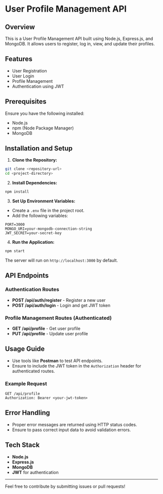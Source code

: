 # User Profile Management API

## Overview
This is a User Profile Management API built using Node.js, Express.js, and MongoDB. It allows users to register, log in, view, and update their profiles.

## Features
- User Registration
- User Login
- Profile Management
- Authentication using JWT

## Prerequisites
Ensure you have the following installed:
- Node.js
- npm (Node Package Manager)
- MongoDB

## Installation and Setup

1. **Clone the Repository:**
```bash
git clone <repository-url>
cd <project-directory>
```

2. **Install Dependencies:**
```bash
npm install
```

3. **Set Up Environment Variables:**
- Create a `.env` file in the project root.
- Add the following variables:
```env
PORT=3000
MONGO_URI=your-mongodb-connection-string
JWT_SECRET=your-secret-key
```

4. **Run the Application:**
```bash
npm start
```

The server will run on `http://localhost:3000` by default.

## API Endpoints

### Authentication Routes
- **POST /api/auth/register** - Register a new user
- **POST /api/auth/login** - Login and get JWT token

### Profile Management Routes (Authenticated)
- **GET /api/profile** - Get user profile
- **PUT /api/profile** - Update user profile

## Usage Guide
- Use tools like **Postman** to test API endpoints.
- Ensure to include the JWT token in the `Authorization` header for authenticated routes.

### Example Request
```http
GET /api/profile
Authorization: Bearer <your-jwt-token>
```

## Error Handling
- Proper error messages are returned using HTTP status codes.
- Ensure to pass correct input data to avoid validation errors.

## Tech Stack
- **Node.js**
- **Express.js**
- **MongoDB**
- **JWT** for authentication

---
Feel free to contribute by submitting issues or pull requests!
